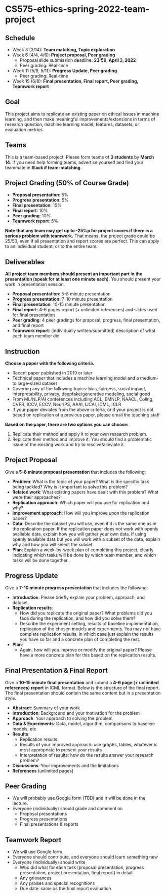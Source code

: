 # CS575-ethics-spring-2022-team-project

## Schedule
- Week  3 (3/14): **Team matching, Topic exploration**
- Week  6 (4/4, 4/6): **Project proposal, Peer grading**
  - Proposal slide submission deadline: **23:59, April 3, 2022**
  - Peer grading: Real-time
- Week 11 (5/9, 5/11): **Progress Update, Peer grading**
  - Peer grading: Real-time
- Week 15 (6/8): **Final presentation, Final report, Peer grading, Teamwork report**

## Goal
This project aims to replicate an existing paper on ethical issues in machine learning, and then make meaningful improvements/extensions in terms of research question, machine learning model, features, datasets, or evaluation metrics.

## Teams
This is a team-based project. Please form teams of **3 students** by **March 14**. If you need help forming teams, advertise yourself and find your teammate in **Slack # team-matching**.

## Project Grading (50% of Course Grade)
- **Proposal presentation**: 5%
- **Progress presentation**: 5%
- **Final presentation**: 15%
- **Final report**: 10%
- **Peer grading**: 10%
- **Teamwork report**: 5%

**Note that any team may get up to -25%p for project scores if there is a serious problem with teamwork.** That means, the project grade could be 25/50, even if all presentation and report scores are perfect. This can apply to an individual student, or to the entire team.


## Deliverables
**All project team members should present an important part in the presentation (speak for at least one minute each)**. You should present your work in presentation session. 
- **Proposal presentation**: 5-8 minute presentation
- **Progress presentation**: 7-10 minute presentation
- **Final presentation**: 10-15 minute presentation
- **Final report**: 4-6 pages report (+ unlimited references) and slides used for final presentation
- **Peer grading**: 4 peer gradings for proposal, progress, final presentation, and final report
- **Teamwork report**: (individually written/submitted) description of what each team member did

## Instruction
**Choose a paper with the following criteria.** 
- Recent paper published in 2019 or later
- Technical paper that includes a machine learning model and a medium- to large-sized dataset
- Covering any of the following topics: bias, fairness, social impact, interpretability, privacy, deepfake/generative modeling, social good
- From ML/NLP/AI conferences including ACL, EMNLP, NAACL, Coling, CVPR, ICCV, ECCV, NeurIPS, AAAI, IJCAI, ICML, ICLR
- If your paper deviates from the above criteria, or if your project is not based on replication of a previous paper, please email the teaching staff

**Based on the paper, there are two options you can choose:**
1. Replicate their method and apply it to your own research problem. 
2. Replicate their method and improve it. You should find a problematic issue of the existing work and try to resolve/alleviate it.


## Project Proposal
Give a **5-8 minute proposal presentation** that includes the following:
- **Problem**: What is the topic of your paper? What is the specific task being tackled? Why is it important to solve this problem?
- **Related work**: What existing papers have dealt with this problem? What were their approaches?
- **Replication approach**: Which paper will you use for replication and why?
- **Improvement approach**: How will you improve upon the replication paper?
- **Data**: Describe the dataset you will use, even if it is the same one as in the replication paper. If the replication paper does not work with openly available data, explain how you will gather your own data. If using openly available data but you will work with a subset of the data, explain why and how you will select the subset.
- **Plan**: Explain a week-by-week plan of completing this project, clearly indicating which tasks will be done by which team member, and which tasks will be done together.


## Progress Update
Give a **7-10 minute progress presentation** that includes the following:
- **Introduction**: Please briefly explain your problem, approach, and dataset.
- **Replication results**:
  - How did you replicate the original paper? What problems did you face during the replication, and how did you solve them?
  - Describe the experiment setting, results of baseline implementation, replication of the chosen models and experiments. You may not have complete replication results, in which case just explain the results you have so far and a concrete plan of completing the rest.
- **Plan**:
  - Again, how will you improve or modify the original paper? Please have a more concrete plan for this based on the replication results.

## Final Presentation & Final Report
Give a **10-15 minute final presentation** and submit a **4-6 page (+ unlimited references) report** in ICML format. Below is the structure of the final report. The final presentation should contain the same content but in a presentation style.
- **Abstract**: Summary of your work
- **Introduction**: Background and your motivation for the problem
- **Approach**: Your approach to solving the problem
- **Data & Experiments**: Data, model, algorithm, comparisons to baseline models, etc
- **Results**:
  - Replication results
  - Results of your improved approach: use graphs, tables, whatever is most appropriate to present your results
  - Interpretation of results: how do the results answer your research problem?
- **Discussions**: Your improvements and the limitations
- **References** (unlimited pages)

## Peer Grading
- We will probably use Google form (TBD) and it will be done in the lecture.
- Everyone (individually) should grade and comment on
  - Proposal presentations
  - Progress presentations
  - Final presentations & reports

## Teamwork Report
- We will use Google form
- Everyone should contribute, and everyone should learn something new
- Everyone (individually) should write
  - Who did what for each task (proposal presentation, progress presentation, project presentation, final report) in detail
  - Any grievances
  - Any praises and special recognitions
  - Due date: same as the final report evaluation
  
